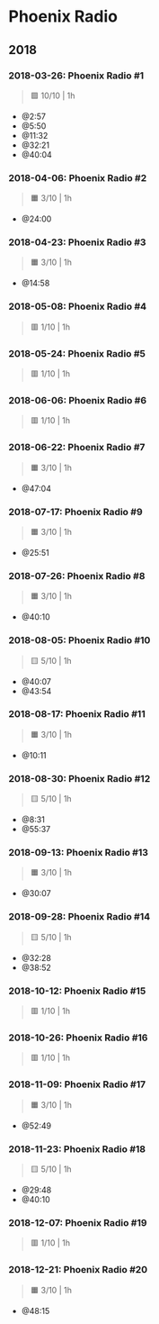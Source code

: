 # Phoenix Radio

## 2018

### 2018-03-26: Phoenix Radio #1

> 🟪 10/10 | 1h

- @2:57
- @5:50
- @11:32
- @32:21
- @40:04

### 2018-04-06: Phoenix Radio #2

> 🟧 3/10 | 1h

- @24:00

### 2018-04-23: Phoenix Radio #3

> 🟧 3/10 | 1h

- @14:58

### 2018-05-08: Phoenix Radio #4

> 🟥 1/10 | 1h

### 2018-05-24: Phoenix Radio #5

> 🟥 1/10 | 1h

### 2018-06-06: Phoenix Radio #6

> 🟥 1/10 | 1h

### 2018-06-22: Phoenix Radio #7

> 🟧 3/10 | 1h

- @47:04

### 2018-07-17: Phoenix Radio #9

> 🟧 3/10 | 1h

- @25:51

### 2018-07-26: Phoenix Radio #8

> 🟧 3/10 | 1h

- @40:10

### 2018-08-05: Phoenix Radio #10

> 🟨 5/10 | 1h

- @40:07
- @43:54

### 2018-08-17: Phoenix Radio #11

> 🟧 3/10 | 1h

- @10:11

### 2018-08-30: Phoenix Radio #12

> 🟨 5/10 | 1h

- @8:31
- @55:37

### 2018-09-13: Phoenix Radio #13

> 🟧 3/10 | 1h

- @30:07

### 2018-09-28: Phoenix Radio #14

> 🟨 5/10 | 1h

- @32:28
- @38:52

### 2018-10-12: Phoenix Radio #15

> 🟥 1/10 | 1h

### 2018-10-26: Phoenix Radio #16

> 🟥 1/10 | 1h

### 2018-11-09: Phoenix Radio #17

> 🟧 3/10 | 1h

- @52:49

### 2018-11-23: Phoenix Radio #18

> 🟨 5/10 | 1h

- @29:48
- @40:10

### 2018-12-07: Phoenix Radio #19

> 🟥 1/10 | 1h

### 2018-12-21: Phoenix Radio #20

> 🟧 3/10 | 1h

- @48:15

